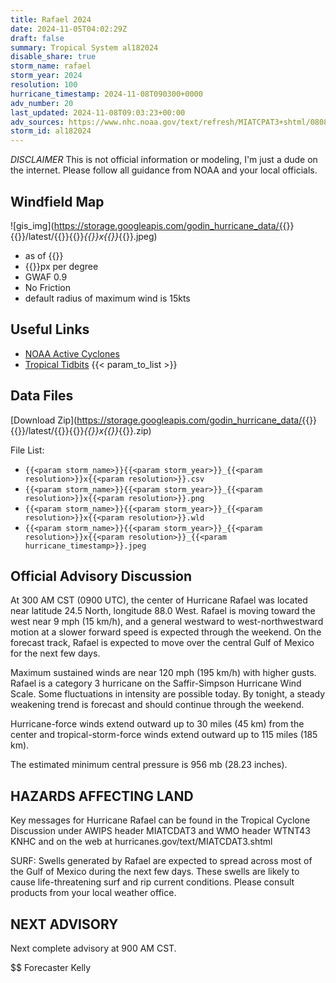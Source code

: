 ```yaml
---
title: Rafael 2024
date: 2024-11-05T04:02:29Z
draft: false
summary: Tropical System al182024
disable_share: true
storm_name: rafael
storm_year: 2024
resolution: 100
hurricane_timestamp: 2024-11-08T090300+0000
adv_number: 20
last_updated: 2024-11-08T09:03:23+00:00
adv_sources: https://www.nhc.noaa.gov/text/refresh/MIATCPAT3+shtml/080845.shtml;https://www.nhc.noaa.gov/refresh/graphics_at3+shtml/084710.shtml?cone
storm_id: al182024
---
```

*DISCLAIMER* This is not official information or modeling, I'm just a dude on the internet.  Please follow all guidance from NOAA and your local officials.

## Windfield Map
![gis_img](https://storage.googleapis.com/godin_hurricane_data/{{<param storm_name>}}{{<param storm_year>}}/latest/{{<param storm_name>}}{{<param storm_year>}}_{{<param resolution>}}x{{<param resolution>}}_{{<param hurricane_timestamp>}}.jpeg)

- as of {{<param last_updated>}}
- {{<param resolution>}}px per degree
- GWAF 0.9
- No Friction
- default radius of maximum wind is 15kts

## Useful Links
- [NOAA Active Cyclones](https://www.nhc.noaa.gov/)
- [Tropical Tidbits](https://www.tropicaltidbits.com/storminfo/)
{{< param_to_list >}}

## Data Files
[Download Zip](https://storage.googleapis.com/godin_hurricane_data/{{<param storm_name>}}{{<param storm_year>}}/latest/{{<param storm_name>}}{{<param storm_year>}}_{{<param resolution>}}x{{<param resolution>}}_{{<param hurricane_timestamp>}}.zip)

File List:
- `{{<param storm_name>}}{{<param storm_year>}}_{{<param resolution>}}x{{<param resolution>}}.csv`
- `{{<param storm_name>}}{{<param storm_year>}}_{{<param resolution>}}x{{<param resolution>}}.png`
- `{{<param storm_name>}}{{<param storm_year>}}_{{<param resolution>}}x{{<param resolution>}}.wld`
- `{{<param storm_name>}}{{<param storm_year>}}_{{<param resolution>}}x{{<param resolution>}}_{{<param hurricane_timestamp>}}.jpeg`


## Official Advisory Discussion
At 300 AM CST (0900 UTC), the center of Hurricane Rafael was located 
near latitude 24.5 North, longitude 88.0 West. Rafael is moving 
toward the west near 9 mph (15 km/h), and a general westward to 
west-northwestward motion at a slower forward speed is expected 
through the weekend. On the forecast track, Rafael is expected to 
move over the central Gulf of Mexico for the next few days.
 
Maximum sustained winds are near 120 mph (195 km/h) with higher 
gusts.  Rafael is a category 3 hurricane on the Saffir-Simpson 
Hurricane Wind Scale. Some fluctuations in intensity are possible 
today. By tonight, a steady weakening trend is forecast and should 
continue through the weekend.
 
Hurricane-force winds extend outward up to 30 miles (45 km) from the
center and tropical-storm-force winds extend outward up to 115 miles
(185 km).
 
The estimated minimum central pressure is 956 mb (28.23 inches).
 
 
HAZARDS AFFECTING LAND
----------------------
Key messages for Hurricane Rafael can be found in the Tropical
Cyclone Discussion under AWIPS header MIATCDAT3 and WMO header
WTNT43 KNHC and on the web at hurricanes.gov/text/MIATCDAT3.shtml
 
SURF: Swells generated by Rafael are expected to spread across most
of the Gulf of Mexico during the next few days. These swells are
likely to cause life-threatening surf and rip current conditions.
Please consult products from your local weather office.
 
 
NEXT ADVISORY
-------------
Next complete advisory at 900 AM CST.
 
$$
Forecaster Kelly